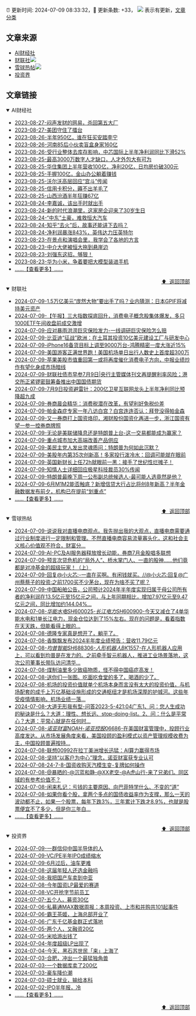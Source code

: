 ##

:alarm_clock: 更新时间: 2024-07-09 08:33:32，:rocket: 更新条数: +33， ![](/assets/dot.png) 表示有更新，[文章分类](/TAGS.md)

## 文章来源

- [AI财经社](#ai财经社)  
- [财联社](#财联社)![](/assets/dot.png)   
- [雪球热帖](#雪球热帖)![](/assets/dot.png)   
- [投资界](#投资界)  

## 文章链接

<details open>
<summary id="ai财经社">
 AI财经社
</summary>


- [2023-08-27-闷声发财的网易，杀回第五大厂](https://www.aicaijing.com.cn/article/18610)  
- [2023-08-27-美团守住了擂台](https://www.aicaijing.com.cn/article/18611)  
- [2023-08-26-半年950亿，谁在狂买安踏李宁](https://www.aicaijing.com.cn/article/18607)  
- [2023-08-26-河南85后小伙卖盲盒身家160亿](https://www.aicaijing.com.cn/article/18608)  
- [2023-08-26-受行业整体去库存影响，中芯国际上半年净利润同比下滑52%](https://www.aicaijing.com.cn/article/18609)  
- [2023-08-25-最高3000万数字人才缺口，人才外包大有可为](https://www.aicaijing.com.cn/article/18601)  
- [2023-08-25-华住集团上半年营收100亿，净利20亿，日均房价破300元](https://www.aicaijing.com.cn/article/18602)  
- [2023-08-25-手握100亿，金山办公躺着赚钱](https://www.aicaijing.com.cn/article/18603)  
- [2023-08-25-沃尔沃高层回应“宫斗”传闻](https://www.aicaijing.com.cn/article/18604)  
- [2023-08-25-信用卡积分，薅不出羊毛了](https://www.aicaijing.com.cn/article/18605)  
- [2023-08-25-山西汾酒半年狂赚67亿](https://www.aicaijing.com.cn/article/18606)  
- [2023-08-24-李嘉诚，该出手时就出手](https://www.aicaijing.com.cn/article/18596)  
- [2023-08-24-新的时代浪潮里，这家房企迎来了30岁生日](https://www.aicaijing.com.cn/article/18597)  
- [2023-08-24-“中东”土豪，难救恒大汽车](https://www.aicaijing.com.cn/article/18598)  
- [2023-08-24-知乎“去火”后，故事还能讲下去吗？](https://www.aicaijing.com.cn/article/18599)  
- [2023-08-24-净利润暴涨843%，英伟达力压英特尔](https://www.aicaijing.com.cn/article/18600)  
- [2023-08-23-在景点和演唱会里，我学会了各地的方言](https://www.aicaijing.com.cn/article/18591)  
- [2023-08-23-中介大佬被恒大拖到悬崖边](https://www.aicaijing.com.cn/article/18592)  
- [2023-08-23-刘强东这招，够狠！](https://www.aicaijing.com.cn/article/18593)  
- [2023-08-23-华为小米，争着要把大模型装进手机](https://www.aicaijing.com.cn/article/18594)  
- [......【查看更多】......](/details/AI财经社.md)

<div align="right"><a href="#文章来源">⬆ &nbsp;返回顶部</a></div>
</details>

<details open>
<summary id="财联社">
 财联社
</summary>


- [2024-07-09-1.5万亿美元“庞然大物”要出手了吗？业内猜测：日本GPIF将减持美元资产](https://www.cls.cn/detail/1727534)  
- [2024-07-09-【午报】三大指数探底回升，消费电子概念股集体爆发，多只1000ETF午间收盘前成交激增](https://www.cls.cn/detail/1727537)  
- [2024-07-09-应对暴雨洪涝巨灾保险发力-一线调研巨灾保险怎么赔](https://www.cls.cn/detail/1727521)  
- [2024-07-09-比亚迪“征战”欧洲：在土耳其投资10亿美元建设工厂与研发中心](https://www.cls.cn/detail/1727502)  
- [2024-07-09-iPhone16备货目标上调至9000万台-鸿腾精密一度大涨近15%](https://www.cls.cn/detail/1727435)  
- [2024-07-09-美国游客正满世界跑！美国机场单日出行人数史上首度超300万](https://www.cls.cn/detail/1727405)  
- [2024-07-09-苹果美股市值重回第一或将再度催化消费电子方向，中报业绩炒作有望化身成市场暗线](https://www.cls.cn/detail/1727360)  
- [2024-07-09-财联社债市早参7月9日|央行主管媒体刊文再提醒利率风险；港交所正紧锣密鼓筹备推出中国国债期货](https://www.cls.cn/detail/1727302)  
- [2024-07-09-7月9日投资避雷针：200亿卫星互联网龙头上半年净利同比预降超九成](https://www.cls.cn/detail/1727284)  
- [2024-07-09-券商晨会精华：消费税潜在改革，有望利好免税价差](https://www.cls.cn/detail/1727285)  
- [2024-07-09-帕金森症专家一年八访白宫？白宫连连否认：拜登没得帕金森](https://www.cls.cn/detail/1727291)  
- [2024-07-09-又一券商打上国资烙印，湘财股份国资化再进一步，浙江国资有望一参一控券商牌照](https://www.cls.cn/detail/1727315)  
- [2024-07-09-无论是美联储降息还是特朗普上台-这一交易都能成为赢家？](https://www.cls.cn/detail/1727328)  
- [2024-07-09-重点城市加大高端改善产品供应](https://www.cls.cn/detail/1727353)  
- [2024-07-09-美民主党人发出灵魂质问：特朗普为何如此沉默？](https://www.cls.cn/detail/1727395)  
- [2024-07-09-美股年内第35次创新高！多家投行泼冷水：回调可能就在眼前](https://www.cls.cn/detail/1727430)  
- [2024-07-09-英国新财长上任72h就眼前一黑：接手了世纪性烂摊子！](https://www.cls.cn/detail/1727491)  
- [2024-07-09-知情人士详细回应极星科技裁员30%传闻](https://www.cls.cn/detail/1727549)  
- [2024-07-09-特朗普最晚下周一公布副总统候选人-最可能人选竟然是他？](https://www.cls.cn/detail/1727540)  
- [2024-07-09-6月M1M2能否触底？新增信贷大行占比将创8年新高？半年金融数据发布前夕，机构已在提前“划重点”](https://www.cls.cn/detail/1727577)  
- [......【查看更多】......](/details/财联社.md)

<div align="right"><a href="#文章来源">⬆ &nbsp;返回顶部</a></div>
</details>

<details open>
<summary id="雪球热帖">
 雪球热帖
</summary>


- [2024-07-09-说说我对直播电商观点。我先抛出我的大观点，直播电商需要通过行业制度进行一定限制和管理。不然直播电商容易流量寡头化，这和社会主义核心价值观不符合，财富分...](https://xueqiu.com/9887656769/296752956)  
- [2024-07-09-AI-PC及AI服务器释放增长动能，券商7月金股唱多联想](https://xueqiu.com/6988188318/296775203)  
- [2024-07-09-预言次贷危机的“局外人”、桥水掌门人、一直的股神……他们竟都是对冲基金的超级玩家！（上）](https://xueqiu.com/9158060429/296774820)  
- [2024-07-09-回复@小火芯:-一直在买啊。有闲钱就买。//@小火芯:回复@广州蔡蔡子的投资:之前1700买不少茅台，现在为啥不买了呢？](https://xueqiu.com/1247347556/296752999)  
- [2024-07-09-中国船舶公告，公司预计2024年半年度实现归属于母公司所有者的净利润在13.5亿元至15亿元之间，与上年同期相比，增加7.97亿元至9.47亿元之间，同比增加约144.04%...](https://xueqiu.com/6451611049/296740577)  
- [2024-07-08-$华能水电SH600025$-$长江电力SH600900$-今天又减仓了4单华能水电和1单长江电力，现金仓位达到了15%左右。现在的问题是，看着指数在天天跌，但能看得上眼的...](https://xueqiu.com/2681290304/296672947)  
- [2024-07-08-德隆专家真是想开了，躺平了。](https://xueqiu.com/1205946512/296657858)  
- [2024-07-08-香飘飘发布2024半年度业绩预告：营收11.79亿元](https://xueqiu.com/1750631962/296688900)  
- [2024-07-08-$均普智能SH688306$-$人形机器人BK1557$-在人形机器人应用上，可以看到均普是在发力的。之前牵手智元机器人，推进工业场景落地，这次公司董事长带队访问清华...](https://xueqiu.com/8422393874/296646925)  
- [2024-07-08-煤制油里多少致癌物质，怪不得中国癌症高发！](https://xueqiu.com/9766775480/296617212)  
- [2024-07-08-送你们一张图。吃面吃食堂的多了，喝酒的少了。](https://xueqiu.com/9887656769/296609386)  
- [2024-07-08-机场的投资价值就单个机场本身而言没有太大的投资价值，与机场配套的成千上万亿基础设施形成的交通枢纽才是机场深厚的护城河。这些年受疫情情影响，机场业绩一落...](https://xueqiu.com/9742512811/296582709)  
- [2024-07-08-大道无形我有型-问答2023-5-421:04广东1、问：您人生成功的秘诀是什么？大道：理性、想长远、stop-doing-list。2、问：什么是平常心？大道：平常心就是在任何时...](https://xueqiu.com/4973688928/296582389)  
- [2024-07-08-$诺亚财富NOAH$-$诺亚控股06686$-在美国财富管理中，投顾行业高度发达。从市场发展角度来看，美国投顾的盈利模式以资产管理规模收费为主，中国投顾普遍按持...](https://xueqiu.com/5404882558/296592609)  
- [2024-07-08-联想00992在拉丁美洲增长迅猛：AI算力赢得市场](https://xueqiu.com/3103465982/296616087)  
- [2024-07-08-坚持“以客户为中心”理念，诺亚财富获专业认可](https://xueqiu.com/4712978991/296662795)  
- [2024-07-08-24-7-8-国资收购天汽模生变-复牌如何操作](https://xueqiu.com/8772786299/296665072)  
- [2024-07-08-@暴晒的-@沉蓝和静-@XX老空-@A虎山行-来了兄弟们。同区域的有参考价值不？](https://xueqiu.com/2241249492/296684352)  
- [2024-07-08-闲来札记：亏钱的主要原因、向巴菲特学什么、不变的“道”](https://xueqiu.com/3491303582/296613098)  
- [2024-07-08-如果你看个股，拿两个多点的国债收益率作为支撑，那么一天的波动都不止，如果一个股票，每年下跌3%，三年累计下跌才8.9%，也就是股票便宜不了多少，但是你三年白...](https://xueqiu.com/4111857140/296705155)  
- [......【查看更多】......](/details/雪球热帖.md)

<div align="right"><a href="#文章来源">⬆ &nbsp;返回顶部</a></div>
</details>

<details open>
<summary id="投资界">
 投资界
</summary>


- [2024-07-09-一群信仰中国半导体的人](https://posts.careerengine.us/p/668ca7ae8defaa58ee06d3d1)  
- [2024-07-09-VC/PE半年IPO成绩缩水](https://posts.careerengine.us/p/668ca7ae8defaa58ee06d3c8)  
- [2024-07-09-6月过后，油车更难](https://posts.careerengine.us/p/668ca7bc185ec759161774a3)  
- [2024-07-08-这届年轻人还选金融吗](https://posts.careerengine.us/p/668b9be18172ee7e1eed9a1a)  
- [2024-07-08-我把国产车卖到中亚](https://posts.careerengine.us/p/668b9bd3f0728c7d7774fd84)  
- [2024-07-08-今年国资LP最爱的赛道](https://posts.careerengine.us/p/668b9bd2f0728c7d7774fd7c)  
- [2024-07-08-VC开抢字节前员工](https://posts.careerengine.us/p/668b9bc4a509e07d48799445)  
- [2024-07-07-五个人，募资30亿](https://posts.careerengine.us/p/668a4fc502f8e11901482b1a)  
- [2024-07-06-私募通MAX数据周报：本周投资、上市和并购共101起事件](https://posts.careerengine.us/p/66890e736e7b4509e19e4e21)  
- [2024-07-06-霸王茶姬，上海总部开业了](https://posts.careerengine.us/p/66890e6432749c096ff20daa)  
- [2024-07-06-广东千亿基金群正式落地](https://posts.careerengine.us/p/66890e6432749c096ff20db2)  
- [2024-07-05-两个人，又融资20亿](https://posts.careerengine.us/p/6687a43732b52368e1cecca0)  
- [2024-07-05-米哈游出钱了](https://posts.careerengine.us/p/6687a43732b52368e1cecc98)  
- [2024-07-04-年度超级LP出现了](https://posts.careerengine.us/p/66867201a3909a3da6f27da6)  
- [2024-07-04-今天，黑石苏世民「来」上海了](https://posts.careerengine.us/p/668671f20b525f3d12d74194)  
- [2024-07-03-合肥，冲出一个最猛独角兽](https://posts.careerengine.us/p/668503d7b4a52315ba26fda3)  
- [2024-07-03-一个数据库卖了200亿](https://posts.careerengine.us/p/668503e67209fe162b1f284f)  
- [2024-07-03-豪车降价潮](https://posts.careerengine.us/p/668503e67209fe162b1f2847)  
- [2024-07-03-硕士就业，输给本科](https://posts.careerengine.us/p/668503f5ceac83164fad3526)  
- [2024-07-02-IPO半年报，冷](https://posts.careerengine.us/p/6683b7aca57739744414d287)  
- [......【查看更多】......](/details/投资界.md)

<div align="right"><a href="#文章来源">⬆ &nbsp;返回顶部</a></div>
</details>
